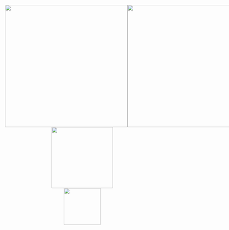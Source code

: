 <div style="display: grid; grid-template-columns: 1fr 1fr; align-items: center;">
    <a href="https://www.codewars.com/users/zkryaev">
      <img src="https://github.r2v.ch/codewars?user=zkryaev&theme=gradient_by_level&hide_clan=true" style="width: 400px; height: auto;" />
    </a>
    <a href="https://leetcode.com/u/zkryaev/">
      <img src="https://leetcard.jacoblin.cool/zkryaev?theme=dark&font=Roboto" style="width: 400px; height: auto;" />
    </a>
</div>


<div id="header" align="center">
  <img src="https://media.giphy.com/media/WodOtJNNNQEXRSSXp2/giphy.gif" width="200"/>
</div>

<div id="header" align="center">
  <a href="https://t.me/zkryaev">
  <img src="https://img.shields.io/badge/Telegram-2CA5E0?style=for-the-badge&logo=telegram&logoColor=white" width="120"/>
  </a>
</div>

<br>
